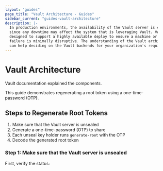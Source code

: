 ```yaml
---
layout: "guides"
page_title: "Vault Architecture - Guides"
sidebar_current: "guides-vault-architecture"
description: |-
  In production environments, the availability of the Vault server is critical
  since any downtime may affect the system that is leveraging Vault. Vault is
  designed to support a highly available deploy to ensure a machine or process
  failure is minimally disruptive. The understanding of the Vault architecture
  can help deciding on the Vault backends for your organization's requirements.
---
```


# Vault Architecture

Vault documentation explained the components.

This guide demonstrates regenerating a root token using a one-time-password (OTP).

## Steps to Regenerate Root Tokens

1. Make sure that the Vault server is unsealed
2. Generate a one-time-password (OTP) to share
3. Each unseal key holder runs `generate-root` with the OTP
4. Decode the generated root token

### Step 1: Make sure that the Vault server is unsealed

First, verify the status:
